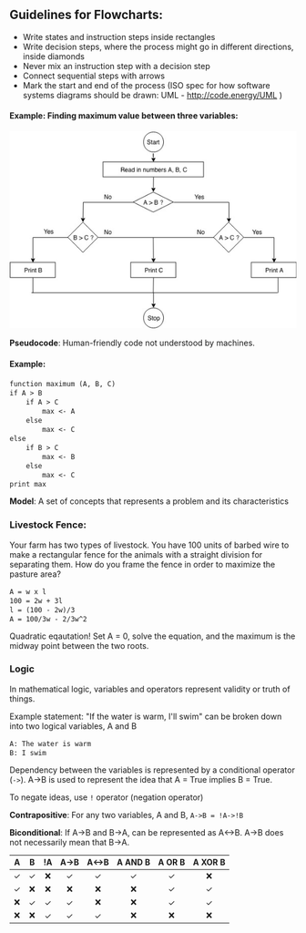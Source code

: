 ## Guidelines for Flowcharts:

- Write states and instruction steps inside rectangles
- Write decision steps, where the process might go in different directions, inside diamonds
- Never mix an instruction step with a decision step
- Connect sequential steps with arrows
- Mark the start and end of the process
  (ISO spec for how software systems diagrams should be drawn: UML - http://code.energy/UML )

#### Example: Finding maximum value between three variables:

![FlowchartExample](./flowchart.jpeg)

**Pseudocode**: Human-friendly code not understood by machines.

#### Example:

```
function maximum (A, B, C)
if A > B
    if A > C
        max <- A
    else
        max <- C
else
    if B > C
        max <- B
    else
        max <- C
print max
```

**Model**: A set of concepts that represents a problem and its characteristics

### Livestock Fence:

Your farm has two types of livestock. You have 100 units of barbed wire to make a rectangular fence for the animals with a straight division for separating them. How do you frame the fence in order to maximize the pasture area?

```
A = w x l
100 = 2w + 3l
l = (100 - 2w)/3
A = 100/3w - 2/3w^2
```

Quadratic eqautation! Set A = 0, solve the equation, and the maximum is the midway point between the two roots.

### Logic

In mathematical logic, variables and operators represent validity or truth of things.

Example statement:
"If the water is warm, I'll swim" can be broken down into two logical variables, A and B

```
A: The water is warm
B: I swim
```

Dependency between the variables is represented by a conditional operator (`->`). A->B is used to represent the idea that A = True implies B = True.

To negate ideas, use `!` operator (negation operator)

**Contrapositive**: For any two variables, A and B, `A->B = !A->!B`

**Biconditional**: If A->B and B->A, can be represented as A<->B. A->B does not necessarily mean that B->A.

|  A  |  B  | !A  | A->B | A<->B | A AND B | A OR B | A XOR B |
| :-: | :-: | :-: | :--: | :---: | :-----: | :----: | :-----: |
|  ✓  |  ✓  | ❌  |  ✓   |   ✓   |    ✓    |   ✓    |   ❌    |
|  ✓  | ❌  | ❌  |  ❌  |  ❌   |   ❌    |   ✓    |    ✓    |
| ❌  |  ✓  |  ✓  |  ✓   |  ❌   |   ❌    |   ✓    |    ✓    |
| ❌  | ❌  |  ✓  |  ✓   |   ✓   |   ❌    |   ❌   |   ❌    |
